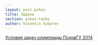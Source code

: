 ```yaml
---
layout: post-pskov
title: Задачи
section: pskov-tasks
author: Valentin Gubarev
---
```


[Условия задач олимпиады ПсковГУ 2014](../../../docs/pskov/2014_tasks.pdf)
